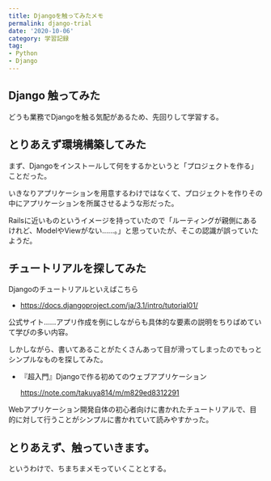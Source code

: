 ```yaml
---
title: Djangoを触ってみたメモ
permalink: django-trial
date: '2020-10-06'
category: 学習記録
tag:
- Python
- Django
---
```


## Django 触ってみた

どうも業務でDjangoを触る気配があるため、先回りして学習する。

## とりあえず環境構築してみた

まず、Djangoをインストールして何をするかというと「プロジェクトを作る」ことだった。

いきなりアプリケーションを用意するわけではなくて、プロジェクトを作りその中にアプリケーションを所属させるような形だった。

Railsに近いものというイメージを持っていたので「ルーティングが親側にあるけれど、ModelやViewがない……。」と思っていたが、そこの認識が誤っていたようだ。

## チュートリアルを探してみた

Djangoのチュートリアルといえばこちら

  - https://docs.djangoproject.com/ja/3.1/intro/tutorial01/
  
公式サイト……アプリ作成を例にしながらも具体的な要素の説明をちりばめていて学びの多い内容。

しかしながら、書いてあることがたくさんあって目が滑ってしまったのでもっとシンプルなものを探してみた。

  - 『超入門』Djangoで作る初めてのウェブアプリケーション
  
    https://note.com/takuya814/m/m829ed8312291

Webアプリケーション開発自体の初心者向けに書かれたチュートリアルで、目的に対して行うことがシンプルに書かれていて読みやすかった。

## とりあえず、触っていきます。
というわけで、ちまちまメモっていくこととする。
